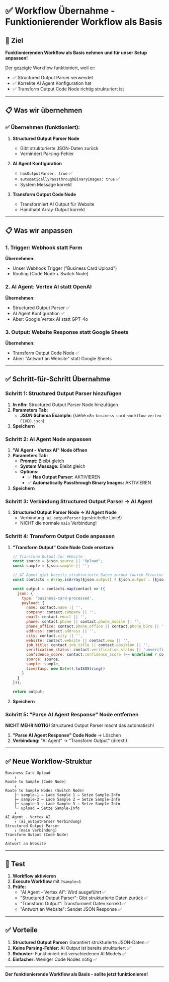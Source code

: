 # ✅ Workflow Übernahme - Funktionierender Workflow als Basis

## 🎯 Ziel

**Funktionierenden Workflow als Basis nehmen und für unser Setup anpassen!**

Der gezeigte Workflow funktioniert, weil er:
- ✅ Structured Output Parser verwendet
- ✅ Korrekte AI Agent Konfiguration hat
- ✅ Transform Output Code Node richtig strukturiert ist

---

## 📋 Was wir übernehmen

### ✅ Übernehmen (funktioniert):

1. **Structured Output Parser Node**
   - Gibt strukturierte JSON-Daten zurück
   - Verhindert Parsing-Fehler

2. **AI Agent Konfiguration**
   - `hasOutputParser: true` ✅
   - `automaticallyPassthroughBinaryImages: true` ✅
   - System Message korrekt

3. **Transform Output Code Node**
   - Transformiert AI Output für Website
   - Handhabt Array-Output korrekt

---

## 📋 Was wir anpassen

### 1. Trigger: Webhook statt Form

**Übernehmen:**
- Unser Webhook Trigger ("Business Card Upload")
- Routing (Code Node + Switch Node)

### 2. AI Agent: Vertex AI statt OpenAI

**Übernehmen:**
- Structured Output Parser ✅
- AI Agent Konfiguration ✅
- Aber: Google Vertex AI statt GPT-4o

### 3. Output: Website Response statt Google Sheets

**Übernehmen:**
- Transform Output Code Node ✅
- Aber: "Antwort an Website" statt Google Sheets

---

## ✅ Schritt-für-Schritt Übernahme

### Schritt 1: Structured Output Parser hinzufügen

1. **In n8n:** Structured Output Parser Node hinzufügen
2. **Parameters Tab:**
   - **JSON Schema Example:** (siehe `n8n-business-card-workflow-vertex-FIXED.json`)
3. **Speichern**

### Schritt 2: AI Agent Node anpassen

1. **"AI Agent - Vertex AI" Node öffnen**
2. **Parameters Tab:**
   - **Prompt:** Bleibt gleich
   - **System Message:** Bleibt gleich
   - **Options:**
     - ✅ **Has Output Parser:** AKTIVIEREN
     - ✅ **Automatically Passthrough Binary Images:** AKTIVIEREN
3. **Speichern**

### Schritt 3: Verbindung Structured Output Parser → AI Agent

1. **Structured Output Parser Node → AI Agent Node**
   - Verbindung: `ai_outputParser` (gestrichelte Linie!)
   - NICHT die normale `main` Verbindung!

### Schritt 4: Transform Output Code anpassen

1. **"Transform Output" Code Node Code ersetzen:**
   ```javascript
   // Transform Output für Website
   const source = $json.source || 'Upload';
   const sample = $json.sample || '';
   
   // AI Agent gibt bereits strukturierte Daten zurück (durch Structured Output Parser)
   const contacts = Array.isArray($json.output) ? $json.output : [$json];
   
   const output = contacts.map(contact => ({
     json: {
       type: 'business-card-processed',
       payload: {
         name: contact.name || '',
         company: contact.company || '',
         email: contact.email || '',
         phone: contact.phone || contact.phone_mobile || '',
         phone_office: contact.phone_office || contact.phone_büro || '',
         address: contact.address || '',
         city: contact.city || '',
         website: contact.website || contact.www || '',
         job_title: contact.job_title || contact.position || '',
         verification_status: contact.verification_status || 'unverified',
         confidence_score: contact.confidence_score !== undefined ? contact.confidence_score : 0.5,
         source: source,
         sample: sample,
         timestamp: new Date().toISOString()
       }
     }
   }));
   
   return output;
   ```

2. **Speichern**

### Schritt 5: "Parse AI Agent Response" Node entfernen

**NICHT MEHR NÖTIG!** Structured Output Parser macht das automatisch!

1. **"Parse AI Agent Response" Code Node** → Löschen
2. **Verbindung:** "AI Agent" → "Transform Output" (direkt!)

---

## ✅ Neue Workflow-Struktur

```
Business Card Upload
    ↓
Route to Sample (Code Node)
    ↓
Route to Sample Nodes (Switch Node)
    ├─ sample-1 → Lade Sample 1 → Setze Sample-Info
    ├─ sample-2 → Lade Sample 2 → Setze Sample-Info
    ├─ sample-3 → Lade Sample 3 → Setze Sample-Info
    └─ upload → Setze Sample-Info
    ↓
AI Agent - Vertex AI
    ↑ (ai_outputParser Verbindung)
Structured Output Parser
    ↓ (main Verbindung)
Transform Output (Code Node)
    ↓
Antwort an Website
```

---

## 🧪 Test

1. **Workflow aktivieren**
2. **Execute Workflow** mit `?sample=1`
3. **Prüfe:**
   - "AI Agent - Vertex AI": Wird ausgeführt ✅
   - "Structured Output Parser": Gibt strukturierte Daten zurück ✅
   - "Transform Output": Transformiert Daten korrekt ✅
   - "Antwort an Website": Sendet JSON Response ✅

---

## ✅ Vorteile

1. **Structured Output Parser:** Garantiert strukturierte JSON-Daten ✅
2. **Keine Parsing-Fehler:** AI Output ist bereits strukturiert ✅
3. **Robuster:** Funktioniert mit verschiedenen AI Models ✅
4. **Einfacher:** Weniger Code Nodes nötig ✅

---

**Der funktionierende Workflow als Basis - sollte jetzt funktionieren!**

